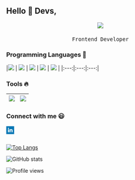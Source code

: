 ## Hello :wave: Devs, 

<p align="center">
  <img src="https://camo.githubusercontent.com/af294ac6128143eb9e5d50ad3000623978355e38/68747470733a2f2f7777772e72617673616e6d656469612e636f6d2f7765625f6173736574732f696d616765732f776562736974652e676966" width=1200>
  <br><br>
  <samp>
  Frontend Developer

  </samp>
</p>

### Programming Languages  :rocket:
|<img src="https://upload.wikimedia.org/wikipedia/commons/thumb/4/47/React.svg/1200px-React.svg.png" width=60> | <img src="https://www.desarrollosnea.com/images/technology/redux.png" width=60> | <img src="https://raw.githubusercontent.com/coderjojo/coderjojo/master/img/js.png" width=60> | 
<img src="https://res.cloudinary.com/practicaldev/image/fetch/s--RpUfSAFP--/c_imagga_scale,f_auto,fl_progressive,h_1080,q_auto,w_1080/https://dev-to-uploads.s3.amazonaws.com/uploads/articles/8otweo5ef6kwc26rmxe5.png" width=60> | <img src="https://upload.wikimedia.org/wikipedia/commons/1/17/Google-flutter-logo.png" width=60> |
|:---:|:---:|:---:|


### Tools :fire:
|<img src="https://cdn.freebiesupply.com/logos/thumbs/2x/visual-studio-code-logo.png" width=60> | <img src="https://raw.githubusercontent.com/coderjojo/coderjojo/master/img/github.svg" width=60> | 
|:---:|:---:|

### Connect with me :smiley:
<a href="https://www.linkedin.com/in/jorge-mestre-lozano-ba48b2154/">
  <img align="left" alt="mestre lozano Linkedin" width="21px" src="https://raw.githubusercontent.com/edent/SuperTinyIcons/099dc12b59179d07d534069bc8551718f786d91a/images/svg/linkedin.svg" />
</a>

<br/> <br/>

[![Top Langs](https://github-readme-stats.vercel.app/api/top-langs/?username=jmestrelozano)](https://github.com/anuraghazra/github-readme-stats)

![GitHub stats](https://github-readme-stats.vercel.app/api?username=jmestrelozano&show_icons=true)  

![Profile views](https://gpvc.arturio.dev/jmestrelozano)  
